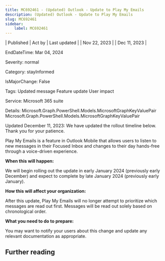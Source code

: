 ```yaml
---
title: MC692461 - (Updated) Outlook - Update to Play My Emails
description: (Updated) Outlook - Update to Play My Emails
slug: MC692461
sidebar:
    label: MC692461
---
```



| Published | Act by | Last updated |
| Nov 22, 2023 |  | Dec 11, 2023 |

EndDateTime: Mar 04, 2024

Severity: normal

Category: stayInformed

IsMajorChange: False

Tags: Updated message Feature update User impact

Service: Microsoft 365 suite

Details: Microsoft.Graph.PowerShell.Models.MicrosoftGraphKeyValuePair Microsoft.Graph.PowerShell.Models.MicrosoftGraphKeyValuePair

<p>Updated December 11, 2023: We have updated the rollout timeline below. Thank you for your patience.</p><p>Play My Emails is a feature in Outlook Mobile that allows users to listen to new messages in their Focused Inbox and changes to their day hands-free through a voice-driven experience.&nbsp;<br></p><p><b>When this will happen:</b></p><p>We will begin rolling out the update in early January 2024 (previously early December) and expect to complete by late January 2024 (previously early January).&nbsp;</p><p><b>How this will affect your organization:</b></p><p>After this update, Play My Emails will no longer attempt to prioritize which messages are read out first. Messages will be read out solely based on chronological order.&nbsp;</p><p><b>What you need to do to prepare:</b></p><p>You may want to notify your users about this change and update any relevant documentation as appropriate.</p>

## Further reading
